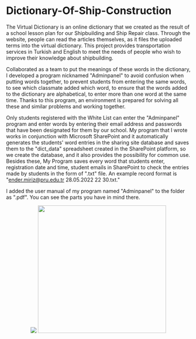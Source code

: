 # Dictionary-Of-Ship-Construction
The Virtual Dictionary is an online dictionary that we created as the result of a school lesson plan for our Shipbuilding and Ship Repair class.
Through the website, people can read the articles themselves, as it files the uploaded terms into the virtual dictionary. 
This project provides transportation services in Turkish and English to meet the needs of people who wish to improve their knowledge about shipbuilding.

Collaborated as a team to put the meanings of these words in the dictionary, 
I developed a program nicknamed "Adminpanel" to avoid confusion when putting words together, 
to prevent students from entering the same words, to see which classmate added which word, 
to ensure that the words added to the dictionary are alphabetical, to enter more than one word at the same time.
Thanks to this program, an environment is prepared for solving all these and similar problems and working together.

Only students registered with the White List can enter the "Adminpanel" program and enter words by entering their email address and passwords that have been designated for them by our school.
My program that I wrote works in conjunction with Microsoft SharePoint and it automatically generates the students' word entries in the sharing site database and saves them to the "dict_data" spreadsheet created in the SharePoint platform, 
so we create the database, and it also provides the possibility for common use.
Besides these, My Program saves every word that students enter, registration date and time, student emails in SharePoint to check the entries made by students in the form of ".txt" file.
An example record format is "ender.miriz@pru.edu.tr 28.05.2022 22 30.txt."


I added the user manual of my program named "Adminpanel" to the folder as ".pdf". You can see the parts you have in mind there.


<p align="center">
  <img src="https://user-images.githubusercontent.com/96499753/170841748-d6fe6d3c-c581-432b-bd26-9669e06ab5b8.png">
   <img width="350" height="350" src="https://user-images.githubusercontent.com/96499753/170841935-8bba25e1-0e47-45ce-bf63-498e55aeed60.png">
</p>
